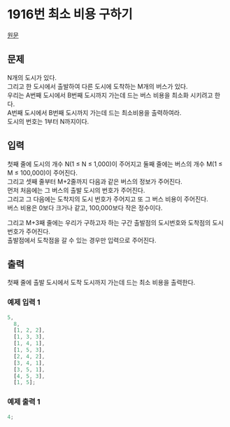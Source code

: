 # 1916번 최소 비용 구하기

[원문](https://www.acmicpc.net/problem/1916)

## 문제

N개의 도시가 있다. <br />그리고 한 도시에서 출발하여 다른 도시에 도착하는 M개의 버스가 있다. <br />우리는 A번째 도시에서 B번째 도시까지 가는데 드는 버스 비용을 최소화 시키려고 한다.<br /> A번째 도시에서 B번째 도시까지 가는데 드는 최소비용을 출력하여라.<br /> 도시의 번호는 1부터 N까지이다.

## 입력

첫째 줄에 도시의 개수 N(1 ≤ N ≤ 1,000)이 주어지고 둘째 줄에는 버스의 개수 M(1 ≤ M ≤ 100,000)이 주어진다. <br />그리고 셋째 줄부터 M+2줄까지 다음과 같은 버스의 정보가 주어진다. <br />먼저 처음에는 그 버스의 출발 도시의 번호가 주어진다.<br /> 그리고 그 다음에는 도착지의 도시 번호가 주어지고 또 그 버스 비용이 주어진다.<br /> 버스 비용은 0보다 크거나 같고, 100,000보다 작은 정수이다.<br />

그리고 M+3째 줄에는 우리가 구하고자 하는 구간 출발점의 도시번호와 도착점의 도시번호가 주어진다.<br /> 출발점에서 도착점을 갈 수 있는 경우만 입력으로 주어진다.

## 출력

첫째 줄에 출발 도시에서 도착 도시까지 가는데 드는 최소 비용을 출력한다.

### 예제 입력 1

```js
5,
  8,
  [1, 2, 2],
  [1, 3, 3],
  [1, 4, 1],
  [1, 5, 3],
  [2, 4, 2],
  [3, 4, 1],
  [3, 5, 1],
  [4, 5, 3],
  [1, 5];
```

### 예제 출력 1

```js
4;
```
